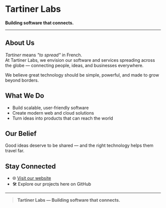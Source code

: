 # Tartiner Labs

**Building software that connects.**

---

## About Us
*Tartiner* means *"to spread"* in French.  
At Tartiner Labs, we envision our software and services spreading across the globe — connecting people, ideas, and businesses everywhere.

We believe great technology should be simple, powerful, and made to grow beyond borders.

## What We Do
- Build scalable, user-friendly software
- Create modern web and cloud solutions
- Turn ideas into products that can reach the world

## Our Belief
Good ideas deserve to be shared — and the right technology helps them travel far.

## Stay Connected
- 🌐 [Visit our website](https://tartinerlabs.com)
- 🛠️ Explore our projects here on GitHub

---

> **Tartiner Labs — Building software that connects.**
